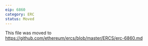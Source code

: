 ```yaml
---
eip: 6860
category: ERC
status: Moved
---
```


This file was moved to https://github.com/ethereum/ercs/blob/master/ERCS/erc-6860.md
